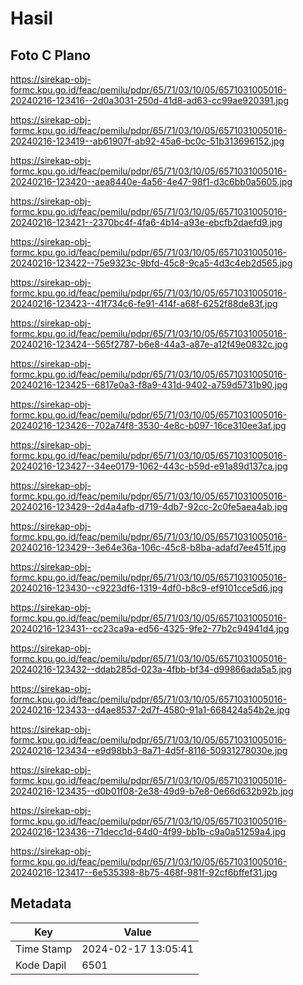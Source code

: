 # Hasil

## Foto C Plano

https://sirekap-obj-formc.kpu.go.id/feac/pemilu/pdpr/65/71/03/10/05/6571031005016-20240216-123416--2d0a3031-250d-41d8-ad63-cc99ae920391.jpg

https://sirekap-obj-formc.kpu.go.id/feac/pemilu/pdpr/65/71/03/10/05/6571031005016-20240216-123419--ab61907f-ab92-45a6-bc0c-51b313696152.jpg

https://sirekap-obj-formc.kpu.go.id/feac/pemilu/pdpr/65/71/03/10/05/6571031005016-20240216-123420--aea8440e-4a56-4e47-98f1-d3c6bb0a5605.jpg

https://sirekap-obj-formc.kpu.go.id/feac/pemilu/pdpr/65/71/03/10/05/6571031005016-20240216-123421--2370bc4f-4fa6-4b14-a93e-ebcfb2daefd9.jpg

https://sirekap-obj-formc.kpu.go.id/feac/pemilu/pdpr/65/71/03/10/05/6571031005016-20240216-123422--75e9323c-9bfd-45c8-9ca5-4d3c4eb2d565.jpg

https://sirekap-obj-formc.kpu.go.id/feac/pemilu/pdpr/65/71/03/10/05/6571031005016-20240216-123423--41f734c6-fe91-414f-a68f-6252f88de83f.jpg

https://sirekap-obj-formc.kpu.go.id/feac/pemilu/pdpr/65/71/03/10/05/6571031005016-20240216-123424--565f2787-b6e8-44a3-a87e-a12f49e0832c.jpg

https://sirekap-obj-formc.kpu.go.id/feac/pemilu/pdpr/65/71/03/10/05/6571031005016-20240216-123425--6817e0a3-f8a9-431d-9402-a759d5731b90.jpg

https://sirekap-obj-formc.kpu.go.id/feac/pemilu/pdpr/65/71/03/10/05/6571031005016-20240216-123426--702a74f8-3530-4e8c-b097-16ce310ee3af.jpg

https://sirekap-obj-formc.kpu.go.id/feac/pemilu/pdpr/65/71/03/10/05/6571031005016-20240216-123427--34ee0179-1062-443c-b59d-e91a89d137ca.jpg

https://sirekap-obj-formc.kpu.go.id/feac/pemilu/pdpr/65/71/03/10/05/6571031005016-20240216-123429--2d4a4afb-d719-4db7-92cc-2c0fe5aea4ab.jpg

https://sirekap-obj-formc.kpu.go.id/feac/pemilu/pdpr/65/71/03/10/05/6571031005016-20240216-123429--3e64e36a-106c-45c8-b8ba-adafd7ee451f.jpg

https://sirekap-obj-formc.kpu.go.id/feac/pemilu/pdpr/65/71/03/10/05/6571031005016-20240216-123430--c9223df6-1319-4df0-b8c9-ef9101cce5d6.jpg

https://sirekap-obj-formc.kpu.go.id/feac/pemilu/pdpr/65/71/03/10/05/6571031005016-20240216-123431--cc23ca9a-ed56-4325-9fe2-77b2c94941d4.jpg

https://sirekap-obj-formc.kpu.go.id/feac/pemilu/pdpr/65/71/03/10/05/6571031005016-20240216-123432--ddab285d-023a-4fbb-bf34-d99866ada5a5.jpg

https://sirekap-obj-formc.kpu.go.id/feac/pemilu/pdpr/65/71/03/10/05/6571031005016-20240216-123433--d4ae8537-2d7f-4580-91a1-668424a54b2e.jpg

https://sirekap-obj-formc.kpu.go.id/feac/pemilu/pdpr/65/71/03/10/05/6571031005016-20240216-123434--e9d98bb3-8a71-4d5f-8116-50931278030e.jpg

https://sirekap-obj-formc.kpu.go.id/feac/pemilu/pdpr/65/71/03/10/05/6571031005016-20240216-123435--d0b01f08-2e38-49d9-b7e8-0e66d632b92b.jpg

https://sirekap-obj-formc.kpu.go.id/feac/pemilu/pdpr/65/71/03/10/05/6571031005016-20240216-123436--71decc1d-64d0-4f99-bb1b-c9a0a51259a4.jpg

https://sirekap-obj-formc.kpu.go.id/feac/pemilu/pdpr/65/71/03/10/05/6571031005016-20240216-123417--6e535398-8b75-468f-981f-92cf6bffef31.jpg


## Metadata

| Key        | Value               |
| ---------- | ------------------- |
| Time Stamp | 2024-02-17 13:05:41 |
| Kode Dapil | 6501                |



